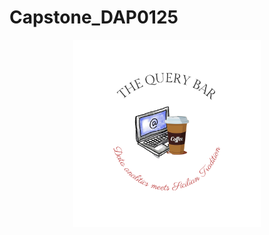 # Capstone_DAP0125
<p align="center">
  <img src="THE QUERY BAR.png" alt="Logo The Query Bar" width="300"/>
</p>
